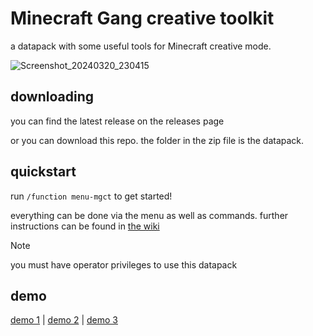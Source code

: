 # Minecraft Gang creative toolkit

a datapack with some useful tools for Minecraft creative mode.

![Screenshot_20240320_230415](https://github.com/lolcatjpg/mgct-datapack/assets/66800621/da07991c-6bc2-4aad-bc49-e26ee5818825)

## downloading
you can find the latest release on the releases page

or you can download this repo. the folder in the zip file is the datapack.

## quickstart

run `/function menu-mgct` to get started!

everything can be done via the menu as well as commands.
further instructions can be found in [the wiki](https://github.com/lolcatproductions/mgct-datapack/wiki)


> [!NOTE]
> you must have operator privileges to use this datapack

## demo

[demo 1](https://youtu.be/_z_NO68f8Sg) | [demo 2](https://youtu.be/A0Jl2NMpil0) | [demo 3](https://youtu.be/0axR7XgEd0w)

